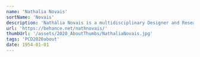 ```yaml
---
name: 'Nathalia Novais'
sortName: 'Novais'
description: 'Nathália Novais is a multidisciplinary Designer and Researcher. Currently working as a User Experience Researcher at Stibo Systems. She is interested in the narratives between code and human experiences. Some work available at'
url: 'https://behance.net/nathnovais/'
thumbUrl: '/assets/2020_AboutThumbs/NathaliaNovais.jpg'
tags: 'PCD2020about'
date: 1954-01-01
---
```

